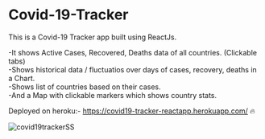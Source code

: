 # Covid-19-Tracker

This is a Covid-19 Tracker app built using ReactJs.

-It shows Active Cases, Recovered, Deaths data of all countries. (Clickable tabs)\
-Shows historical data / fluctuatios over days of cases, recovery, deaths in a Chart.\
-Shows list of countries based on their cases.\
-And a Map with clickable markers which shows country stats.

Deployed on heroku:- https://covid19-tracker-reactapp.herokuapp.com/ 🔥

![covid19trackerSS](https://user-images.githubusercontent.com/49415163/119648012-94e1ae00-be3e-11eb-8e78-b3d163c77b22.png)
